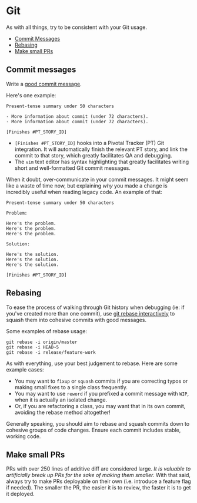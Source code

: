 # Git

As with all things, try to be consistent with your Git usage.

- [Commit Messages](#commit-messages)
- [Rebasing](#rebasing)
- [Make small PRs](#make-small-prs)

## Commit messages

Write a [good commit message][].

Here's one example:

```
Present-tense summary under 50 characters

- More information about commit (under 72 characters).
- More information about commit (under 72 characters).

[Finishes #PT_STORY_ID]
```

- `[Finishes #PT_STORY_ID]` hooks into a Pivotal Tracker (PT) Git integration. It will automatically finish the relevant PT story, and link the commit to that story, which greatly facilitates QA and debugging.
- The `vim` text editor has syntax highlighting that greatly facilitates writing short and well-formatted Git commit messages.

When it doubt, over-communicate in your commit messages. It might seem like a waste of time now, but explaining _why_ you made a change is incredibly useful when reading legacy code. An example of that:

```
Present-tense summary under 50 characters

Problem:

Here's the problem.
Here's the problem.
Here's the problem.

Solution:

Here's the solution.
Here's the solution.
Here's the solution.

[Finishes #PT_STORY_ID]
```

## Rebasing

To ease the process of walking through Git history when debugging (ie: if you've created more than one commit), use [git rebase interactively][] to squash them into cohesive commits with good messages.

Some examples of rebase usage:

```
git rebase -i origin/master
git rebase -i HEAD~5
git rebase -i release/feature-work
```

As with everything, use your best judgement to rebase. Here are some example cases:

- You may want to `fixup` or `squash` commits if you are correcting typos or making small fixes to a single class frequently.
- You may want to use `reword` if you prefixed a commit message with `WIP`, when it is actually an isolated change.
- Or, if you are refactoring a class, you may want that in its own commit, avoiding the rebase method altogether!

Generally speaking, you should aim to rebase and squash commits down to cohesive groups of code changes. Ensure each commit includes stable, working code.

## Make small PRs

PRs with over 250 lines of additive diff are considered large. _It is valuable to artificially break up PRs for the sake of making them smaller._ With that said, always try to make PRs deployable on their own (i.e. introduce a feature flag if needed). The smaller the PR, the easier it is to review, the faster it is to get it deployed.


[good commit message]: http://tbaggery.com/2008/04/19/a-note-about-git-commit-messages.html
[git rebase interactively]: https://help.github.com/articles/about-git-rebase/
